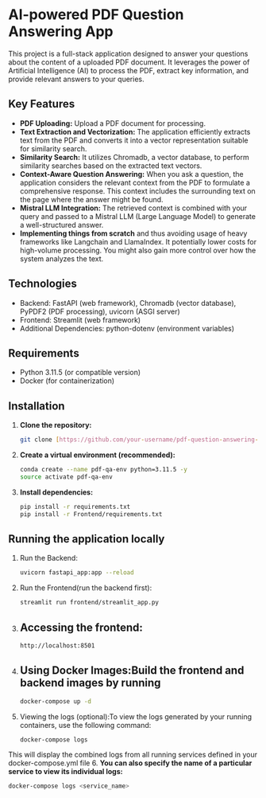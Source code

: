 # AI-powered PDF Question Answering App

This project is a full-stack application designed to answer your questions about the content of a uploaded PDF document. It leverages the power of Artificial Intelligence (AI) to process the PDF, extract key information, and provide relevant answers to your queries.

## Key Features

- **PDF Uploading:** Upload a PDF document for processing.
- **Text Extraction and Vectorization:** The application efficiently extracts text from the PDF and converts it into a vector representation suitable for similarity search.
- **Similarity Search:** It utilizes Chromadb, a vector database, to perform similarity searches based on the extracted text vectors.
- **Context-Aware Question Answering:** When you ask a question, the application considers the relevant context from the PDF to formulate a comprehensive response. This context includes the surrounding text on the page where the answer might be found.
- **Mistral LLM Integration:** The retrieved context is combined with your query and passed to a Mistral LLM (Large Language Model) to generate a well-structured answer.
- **Implementing things from scratch** and thus avoiding usage of heavy frameworks like Langchain and LlamaIndex. It potentially lower costs for high-volume processing. You might also gain more control over how the system analyzes the text.
## Technologies

- Backend: FastAPI (web framework), Chromadb (vector database), PyPDF2 (PDF processing), uvicorn (ASGI server)
- Frontend: Streamlit (web framework)
- Additional Dependencies: python-dotenv (environment variables)

## Requirements

- Python 3.11.5 (or compatible version)
- Docker (for containerization)

## Installation

1. **Clone the repository:**

   ```bash
   git clone [https://github.com/your-username/pdf-question-answering-app.git](https://github.com/your-username/pdf-question-answering-app.git)

2. **Create a virtual environment (recommended):**
   ```Bash
   conda create --name pdf-qa-env python=3.11.5 -y
   source activate pdf-qa-env
3. **Install dependencies:**
   ```Bash
   pip install -r requirements.txt
   pip install -r Frontend/requirements.txt

## Running the application locally
1. Run the Backend:
   ```Bash
   uvicorn fastapi_app:app --reload
2. Run the Frontend(run the backend first):
   ```Bash
   streamlit run frontend/streamlit_app.py
3. ## Accessing the frontend:
   ```Bash
   http://localhost:8501
4. ## Using Docker Images:**Build the frontend and backend images by running**
   ```Bash
   docker-compose up -d
5. Viewing the logs (optional):To view the logs generated by your running containers, use the following command:
   ```Bash
   docker-compose logs
This will display the combined logs from all running services defined in your docker-compose.yml file
6. **You can also specify the name of a particular service to view its individual logs:**
  ```Bash
docker-compose logs <service_name>

  
